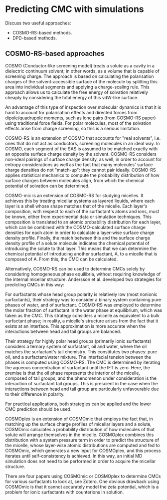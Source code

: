 Predicting CMC with simulations
===============================

Discuss two useful approaches:

- COSMO-RS-based methods.
- DPD-based methods.

COSMO-RS-based approaches
-------------------------

COSMO (Conductor-like screening model) treats a solute as a cavity in a
dielectric continuum solvent; in other words, as a volume that is capable of
screening charge. The approach is based on calculating the polarisation charges
of the solvent-accessible surface of the molecule by splitting this area into
individual segments and applying a charge-scaling rule. This approach allows us
to calculate the free energy of solvation relatively cheaply by considering the
total energy of this vdW-like surface.

An advantage of this type of inspection over molecular dynamics is that it is
hard to account for polarisation effects and directed forces from
dipole/quadrupole moments, such as lone pairs (from COSMO-RS paper) using
traditional force fields. For polar molecules, most of the solvation effects
arise from charge screening, so this is a serious limitation.

COSMO-RS is an extension of COSMO that accounts for "real solvents", i.e. ones
that do not act as conductors, screening molecules in an ideal way. In COSMO,
each segment of the SAS is assumed to be matched exactly with an opposite
surface charge density by the solvent. COSMO-RS considers non-ideal pairings of
surface charge density, as well, in order to account for entropy considerations
as well as the fact that many molecules' surface charge densities do not
"match-up": they cannot pair ideally. COSMO-RS applies statistical mechanics to
compute the probability distribution of how surface charges between molecules
align, from which the chemical potential of solvation can be determined.

COSMO-mic is an extension of COSMO-RS for studying micelles. It achieves this by
treating micellar systems as layered liquids, where each layer is a shell whose
shape matches that of the micelle. Each layer's composition, with respect to
each of the surfactant's atoms and ions, must be known, either from experimental
data or simulation techniques. This composition is translated to an atomic
probability distribution for each layer, which can be combined with the
COSMO-calculated surface charge densities for each atom in order to calculate a
layer-wise surface charge density profile. Finally, the match between this and
the surface charge density profile of a solute molecule indicates the chemical
potential of introducing the solute to that layer. This means that we can
determine the chemical potential of introducing another surfactant, A, to a
micelle that is composed of A. From this, the CMC can be calculated.

Alternatively, COSMO-RS can be used to determine CMCs solely by considering
homogeneous phase equilibria, without requiring knowledge of the internal
micellar structure. Andersson et al. developed two strategies for predicting
CMCs in this way:

For surfactants whose head group polarity is relatively low (most nonionic
surfactants), their strategy was to consider a binary system containing pure
phases of water, and of surfactant. COSMO-RS was employed to determine the molar
fraction of surfactant in the water phase at equilibrium, which was taken as the
CMC. This strategy considers a micelle as equivalent to a bulk surfactant phase;
in reality, a micelle's structure arises from the fact that it exists at an
interface. This approximation is more accurate when the interactions between
head and tail groups are balanced.

Their strategy for highly polar head groups (primarily ionic surfactants)
considers a ternary system of surfactant, oil and water, where the oil matches
the surfactant's tail chemistry. This constitutes two phases: pure oil, and a
surfactant/water mixture. The interfacial tension between the phases is computed
using COSMO-RS. The CMC is determined by iterating the aqueous concentration of
surfactant until the IFT is zero. Here, the premise is that the oil phase
represents the interior of the micelle, composed of tail groups, and the
phenomenon under consideration is the interaction of surfactant tail groups.
This is prescient in the case when the interactions between head and tail group
are particularly unfavourable due to their difference in polarity.

For practical applications, both strategies can be applied and the lower CMC
prediction should be used.

COSMOplex is an extension of COSMOmic that employs the fact that, in matching up
the surface charge profiles of micellar layers and a solute, COSMOmic calculates
a probability distribution of how molecules of that solute will arrange
themselves in the micelle. COSMOplex combines this distribution with a system
pressure term in order to predict the structure of the micelle, whose layer-wise
atomic distributions are computed and fed to COSMOmic, which generates a new
input for COSMOplex, and this process iterates until self-consistency is
achieved. In this way, an initial MD simulation does not need to be performed in
order to acquire the micellar structure.

There are four papers using COSMOmic or COSMOplex to determine CMCs for various
surfactants to look at, see Zotero. One obvious drawback using COSMOmic is that
it cannot accurately model the zeta potential, which is a problem for ionic
surfactants with counterions in solution.
